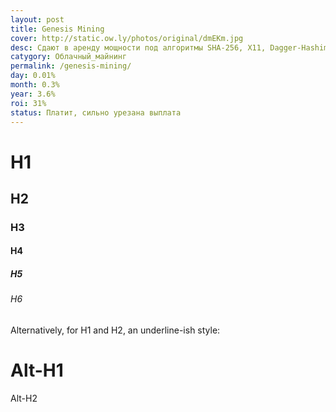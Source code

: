 ```yaml
---
layout: post
title: Genesis Mining
cover: http://static.ow.ly/photos/original/dmEKm.jpg
desc: Сдают в аренду мощности под алгоритмы SHA-256, X11, Dagger-Hashimoto. Контракт по алгоритму SHA-256 условно бессрочный.
catygory: Облачный_майнинг
permalink: /genesis-mining/
day: 0.01%
month: 0.3%
year: 3.6%
roi: 31%
status: Платит, сильно урезана выплата
---
```


# H1 
<!--more-->
## H2
### H3
#### H4
##### H5
###### H6

Alternatively, for H1 and H2, an underline-ish style:

Alt-H1
======

Alt-H2
